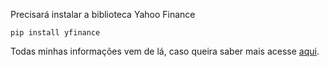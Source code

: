 

Precisará instalar a biblioteca Yahoo Finance

```
pip install yfinance
```

Todas minhas informações vem de lá, caso queira saber mais acesse [aqui](https://pypi.org/project/yfinance/).
